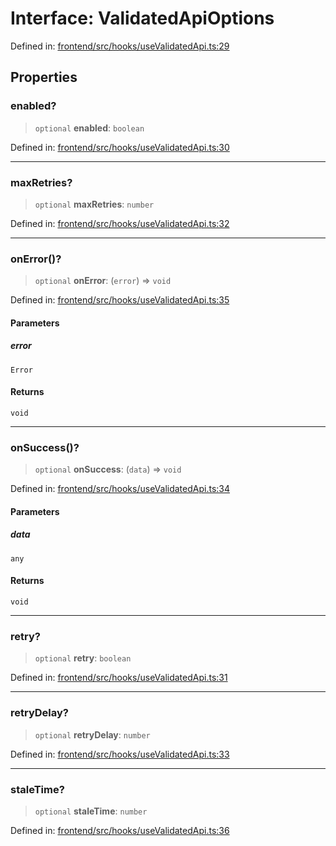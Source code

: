 # Interface: ValidatedApiOptions

Defined in: [frontend/src/hooks/useValidatedApi.ts:29](https://github.com/lsendel/sass/blob/ca8b2b87627589617e0de57047e1f50d53e78078/frontend/src/hooks/useValidatedApi.ts#L29)

## Properties

### enabled?

> `optional` **enabled**: `boolean`

Defined in: [frontend/src/hooks/useValidatedApi.ts:30](https://github.com/lsendel/sass/blob/ca8b2b87627589617e0de57047e1f50d53e78078/frontend/src/hooks/useValidatedApi.ts#L30)

***

### maxRetries?

> `optional` **maxRetries**: `number`

Defined in: [frontend/src/hooks/useValidatedApi.ts:32](https://github.com/lsendel/sass/blob/ca8b2b87627589617e0de57047e1f50d53e78078/frontend/src/hooks/useValidatedApi.ts#L32)

***

### onError()?

> `optional` **onError**: (`error`) => `void`

Defined in: [frontend/src/hooks/useValidatedApi.ts:35](https://github.com/lsendel/sass/blob/ca8b2b87627589617e0de57047e1f50d53e78078/frontend/src/hooks/useValidatedApi.ts#L35)

#### Parameters

##### error

`Error`

#### Returns

`void`

***

### onSuccess()?

> `optional` **onSuccess**: (`data`) => `void`

Defined in: [frontend/src/hooks/useValidatedApi.ts:34](https://github.com/lsendel/sass/blob/ca8b2b87627589617e0de57047e1f50d53e78078/frontend/src/hooks/useValidatedApi.ts#L34)

#### Parameters

##### data

`any`

#### Returns

`void`

***

### retry?

> `optional` **retry**: `boolean`

Defined in: [frontend/src/hooks/useValidatedApi.ts:31](https://github.com/lsendel/sass/blob/ca8b2b87627589617e0de57047e1f50d53e78078/frontend/src/hooks/useValidatedApi.ts#L31)

***

### retryDelay?

> `optional` **retryDelay**: `number`

Defined in: [frontend/src/hooks/useValidatedApi.ts:33](https://github.com/lsendel/sass/blob/ca8b2b87627589617e0de57047e1f50d53e78078/frontend/src/hooks/useValidatedApi.ts#L33)

***

### staleTime?

> `optional` **staleTime**: `number`

Defined in: [frontend/src/hooks/useValidatedApi.ts:36](https://github.com/lsendel/sass/blob/ca8b2b87627589617e0de57047e1f50d53e78078/frontend/src/hooks/useValidatedApi.ts#L36)
